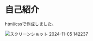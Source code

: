 # 自己紹介

html/cssで作成しました。

![スクリーンショット 2024-11-05 142237](https://github.com/user-attachments/assets/1dd170db-159d-471d-9eca-c86ff5b6716a)
